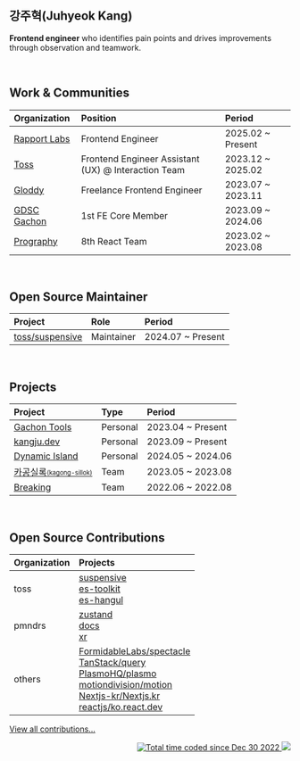<h2>강주혁(Juhyeok Kang)</h2>

<p><b>Frontend engineer</b> who identifies pain points and drives improvements through observation and teamwork.</p>

<br />

## Work & Communities
| Organization | Position | Period |
|:------------|:---------|:---------|
| [Rapport Labs](https://www.rapportlabs.kr/) | Frontend Engineer | 2025.02 ~ Present |
| [Toss](https://toss.im/) | Frontend Engineer Assistant (UX) @ Interaction Team  | 2023.12 ~ 2025.02 |
| [Gloddy](https://github.com/gloddy-dev) | Freelance Frontend Engineer | 2023.07 ~ 2023.11 |
| [GDSC Gachon](https://gdsc.community.dev/gachon-university/) | 1st FE Core Member | 2023.09 ~ 2024.06 |
| [Prography](https://prography.org/) | 8th React Team | 2023.02 ~ 2023.08 |

<br />

## Open Source Maintainer
| Project | Role | Period |
|:---------|:------|:---------|
| [toss/suspensive](https://github.com/toss/suspensive) | Maintainer | 2024.07 ~ Present |

<br />

## Projects
| Project | Type | Period |
|:---------|:------|:---------|
| [Gachon Tools](https://github.com/kangju2000/gachon-tools) | Personal | 2023.04 ~ Present |
| [kangju.dev](https://github.com/kangju2000/kangju.dev) | Personal | 2023.09 ~ Present |
| [Dynamic Island](https://github.com/kangju2000/dynamic-island) | Personal | 2024.05 ~ 2024.06 |
| [카공실록<sub><sup>(kagong-sillok)</sup></sub>](https://github.com/kagong-sillok/kagong-sillok-client) | Team | 2023.05 ~ 2023.08 |
| [Breaking](https://github.com/Breaking-Dope/breaking-frontend) | Team | 2022.06 ~ 2022.08 |

<br />

## Open Source Contributions
| Organization | Projects |
|:------------|:---------|
| toss | [suspensive](https://github.com/toss/suspensive/pulls?q=is%3Apr+author%3Akangju2000)<br>[es-toolkit](https://github.com/toss/es-toolkit/pulls?q=is%3Apr+author%3Akangju2000)<br>[es-hangul](https://github.com/toss/es-hangul/pulls?q=is%3Apr+author%3Akangju2000) |
| pmndrs | [zustand](https://github.com/pmndrs/zustand/pulls?q=is%3Apr+author%3Akangju2000)<br>[docs](https://github.com/pmndrs/docs/pulls?q=is%3Apr+author%3Akangju2000)<br>[xr](https://github.com/pmndrs/xr/pulls?q=is%3Apr+author%3Akangju2000) |
| others | [FormidableLabs/spectacle](https://github.com/FormidableLabs/spectacle/pulls?q=is%3Apr+author%3Akangju2000)<br>[TanStack/query](https://github.com/TanStack/query/pulls?q=is%3Apr+author%3Akangju2000)<br>[PlasmoHQ/plasmo](https://github.com/PlasmoHQ/plasmo/pulls?q=is%3Apr+author%3Akangju2000)<br>[motiondivision/motion](https://github.com/motiondivision/motion/pulls?q=is%3Apr+author%3Akangju2000)<br>[Nextjs-kr/Nextjs.kr](https://github.com/Nextjs-kr/Nextjs.kr/pulls?q=is%3Apr+author%3Akangju2000)<br>[reactjs/ko.react.dev](https://github.com/reactjs/ko.react.dev/pulls?q=is%3Apr+author%3Akangju2000) |

[View all contributions...](https://github.com/search?q=author%3Akangju2000+created%3A%3E2023-08-01+-user%3Akangju2000+-org%3Agloddy-dev+-org%3AGDGoC-Gachon+-org%3Akagong-sillok+-org%3Awoowacourse-precourse+-org%3Aprography-dev&type=pullrequests&-repo%3Akangju2000%2Fgachon-tools=)

<p align="right">
  <a href="https://wakatime.com/@0f1d9f2a-fec5-4d7d-853d-26a2723da169">
    <img src="https://wakatime.com/badge/user/0f1d9f2a-fec5-4d7d-853d-26a2723da169.svg" alt="Total time coded since Dec 30 2022" />
  </a>
  <img src="https://hits.seeyoufarm.com/api/count/incr/badge.svg?url=https%3A%2F%2Fgithub.com%2Fkangju2000&count_bg=%2379C83D&title_bg=%23555555&icon=&icon_color=%23E7E7E7&title=hits&edge_flat=false"/>
</p>
